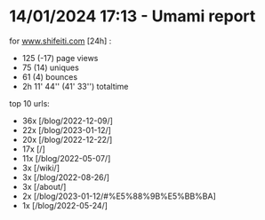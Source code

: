 # 14/01/2024 17:13 - Umami report
for www.shifeiti.com [24h] :

 - 125 (-17) page views
 - 75 (14) uniques
 - 61 (4) bounces
 - 2h 11' 44'' (41' 33'') totaltime


top 10 urls:
 - 36x [/blog/2022-12-09/]
 - 22x [/blog/2023-01-12/]
 - 20x [/blog/2022-12-22/]
 - 17x [/]
 - 11x [/blog/2022-05-07/]
 - 3x [/wiki/]
 - 3x [/blog/2022-08-26/]
 - 3x [/about/]
 - 2x [/blog/2023-01-12/#%E5%88%9B%E5%BB%BA]
 - 1x [/blog/2022-05-24/]


